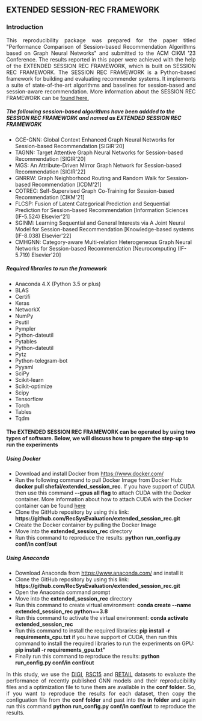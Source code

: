 <!DOCTYPE html>
<html>
<head>

</head>
<body>


<h2>EXTENDED SESSION-REC FRAMEWORK</h2>

<h3>Introduction</h3>
<p align="justify">This reproducibility package was prepared for the paper titled "Performance Comparison of Session-based Recommendation Algorithms based on Graph Neural Networks" and submitted to the ACM CIKM '23 Conference. 
The results reported in this paper were achieved with the help of the EXTENDED SESSION REC FRAMEWORK, which is built on SESSION REC FRAMEWORK. The SESSION REC FRAMEWORK is a 
Python-based framework for building and evaluating recommender systems. It implements a suite of state-of-the-art algorithms and baselines for session-based and 
session-aware recommendation. More information about the SESSION REC FRAMEWORK can be <a href="https://rn5l.github.io/session-rec/index.html">found here.</a></p>
<h5>The following session-based algorithms have been addded to the SESSION REC FRAMEWORK and named as EXTENDED SESSION REC FRAMEWORK</h5>
<ul>
  <li>GCE-GNN: Global Context Enhanced Graph Neural Networks for Session-based Recommendation [SIGIR'20]</li>
  <li>TAGNN: Target Attentive Graph Neural Networks for Session-based Recommendation [SIGIR'20]</li>
  <li>MGS: An Attribute-Driven Mirror Graph Network for Session-based Recommendation [SIGIR'22]</li>
  <li>GNRRW: Graph Neighborhood Routing and Random Walk for Session-based Recommendation [ICDM'21]</li>
  <li>COTREC: Self-Supervised Graph Co-Training for Session-based Recommendation [CIKM'21]</li>
  <li>FLCSP: Fusion of Latent Categorical Prediction and Sequential Prediction for Session-based Recommendation [Information Sciences (IF-5.524) Elsevier'21]</li>
  <li>SGINM: Learning Sequential and General Interests via A Joint Neural Model for Session-based Recommendation [Knowledge-based systems (IF-8.038) Elsevier'22]</li> 
  <li>CMHGNN: Category-aware Multi-relation Heterogeneous Graph Neural Networks for Session-based Recommendation [Neurocomputing (IF-5.719) Elsevier'20]</li>
</ul>
<h5>Required libraries to run the framework</h5>
<ul>
  <li>Anaconda 4.X (Python 3.5 or plus)</li>
  <li>BLAS</li>
  <li>Certifi</li>
  <li>Keras</li>
  <li>NetworkX</li>
  <li>NumPy</li>
  <li>Psutil</li>
  <li>Pympler</li>
  <li>Python-dateutil</li>
  <li>Pytables</li>
  <li>Python-dateutil</li>
  <li>Pytz</li>
  <li>Python-telegram-bot</li>
  <li>Pyyaml</li>
  <li>SciPy</li>
  <li>Scikit-learn</li>
  <li>Scikit-optimize</li>
  <li>Scipy</li>
  <li>Tensorflow</li>
  <li>Torch</li>
  <li>Tables </li>
  <li>Tqdm </li>
</ul>
  
<h4>The EXTENDED SESSION REC FRAMEWORK can be operated by using two types of software. Below, we will discuss how to prepare the step-up to run the experiments</h4>
  
<h5>Using Docker</h5>
<ul>
  <li>Download and install Docker from <a href="https://www.docker.com/">https://www.docker.com/</a></li>
  <li>Run the following command to pull Docker Image from Docker Hub: <strong>docker pull shefai/extended_session_rec</strong>. If you have support of CUDA then use this command  <strong>--gpus all flag</strong> to attach CUDA with 
      the Docker container. More information about how to attach CUDA with the Docker container can be found <a href="https://docs.docker.com/compose/gpu-support/">here</a> </li> 
  <li>Clone the GitHub repository by using this link: <strong>https://github.com/RecSysEvaluation/extended_session_rec.git</strong>
  <li>Create the Docker container by pulling the Docker Image</li>
  <li>Move into the <b>extended_session_rec</b> directory</li>
  <li>Run this command to reproduce the results: <strong>python run_config.py conf/in conf/out</strong></li>
</ul>  
  
<h5>Using Anaconda</h5>
  <ul>
    <li>Download Anaconda from <a href="https://www.anaconda.com/">https://www.anaconda.com/</a> and install it</li>
    <li>Clone the GitHub repository by using this link: <strong>https://github.com/RecSysEvaluation/extended_session_rec.git</strong></li>
    <li>Open the Anaconda command prompt</li>
    <li>Move into the <strong>extended_session_rec</strong> directory</li>
    <li>Run this command to create virtual environment: <strong>conda create --name extended_session_rec python==3.8</strong></li>
    <li>Run this command to activate the virtual environment: <strong>conda activate extended_session_rec</strong></li>
    <li>Run this command to install the required libraries: <strong>pip install -r requirements_cpu.txt</strong> if you have support of CUDA, 
        then run this command to install the required libraries to run the experiments on GPU: <strong>pip install -r requirements_gpu.txt"</strong></li>
    <li>Finally run this command to reproduce the results: <strong>python run_config.py conf/in conf/out</strong></li>
  </ul>
  <p align="justify">In this study, we use the <a href="https://competitions.codalab.org/competitions/11161#learn_the_details-data2">DIGI</a>, <a href="https://www.kaggle.com/datasets/chadgostopp/recsys-challenge-2015">RSC15</a> 
     and <a href="https://www.kaggle.com/datasets/retailrocket/ecommerce-dataset">RETAIL</a> datasets to evaluate the performance of recently published GNN models and their reproducibility files and a optimization 
     file to tune them are available in the <b>conf folder</b>. So, if you want to reproduce the results for each dataset, then copy the configuation file from the <b>conf folder</b> and past into  the <b>in folder</b> and 
     again run this command <strong>python run_config.py conf/in conf/out</strong></strong> to reproduce the results.</p>
</body>
</html>  

